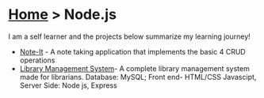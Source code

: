 # [Home](index.md) > Node.js

I am a self learner and the projects below summarize my learning journey!

- [Note-It](https://github.com/MehakBeri/node) - A note taking application that implements the basic 4 CRUD operations
- [Library Management System](https://github.com/MehakBeri/Library-Management-System)- A complete library management system made for librarians. Database: MySQL; Front end- HTML/CSS Javascipt, Server Side: Node js, Express
